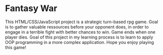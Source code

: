 # Fantasy War

This HTML/CSS/JavaScript project is a strategic turn-based rpg game.
Goal is to gather valuable ressources before your opponent does, in order to engage in a terrible fight with better chances to win.
Game ends when one player dies. Goal of this project in my learning process is to learn to apply OOP programming in a more complex application.
Hope you enjoy playing this game!
